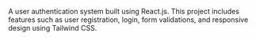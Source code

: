 A user authentication system built using React.js. This project includes features such as user registration, login, form validations, and responsive design using Tailwind CSS.
